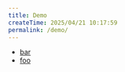```yaml
---
title: Demo
createTime: 2025/04/21 10:17:59
permalink: /demo/
---
```


- [bar](./bar.md)
- [foo](./foo.md)
